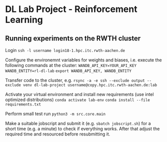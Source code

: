 # DL Lab Project - Reinforcement Learning



## Running experiments on the RWTH cluster
Login `ssh -l username login18-1.hpc.itc.rwth-aachen.de`

Configure the environemnt variables for weights and biases, i.e. execute the following commands at the cluster:
`WANDB_API_KEY=YOUR_API_KEY` `WANDB_ENTITY=rl-dl-lab` `export WANDB_API_KEY, WANDB_ENTITY` 

Transfer code to the cluster, e.g.
`rsync -a -e ssh --exclude output --exclude venv dl-lab-project username@copy.hpc.itc.rwth-aachen.de:lab`


Activate your virtual environment and install new requirements (use intel optimized distributions) `conda activate lab-env` `conda install --file requirements.txt`

Perform small test run `python3 -m src.core.main`

Make a suitable jobscript and submit it (e.g. `sbatch jobscript.sh`) for a short time (e.g. a minute) to check if everything works. After that adjust the required time and resourced before resubmitting it.


